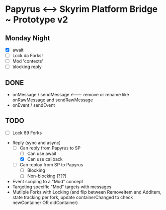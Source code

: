 # Papyrus <--> Skyrim Platform Bridge ~ Prototype v2

## Monday Night

- [x] await
- [ ] Lock da Forks!
- [ ] Mod 'contexts'
- [ ] blocking reply

## DONE

- onMessage / sendMessage <--- remove or rename like onRawMessage and sendRawMessage
- onEvent / sendEvent

## TODO

- [ ] Lock 69 Forks
- Reply (sync and async)
    - [ ] Can reply from Papyrus to SP
        - [ ] Can use await
        - [x] Can use callback
    - [ ] Can reploy from SP to Papyrus
        - [ ] Blocking
        - [ ] Non-blocking (???)
- Event scoping to a "Mod" concept
- Targeting specific "Mod" targets with messages
- Mutliple Forks with Locking (and flip between RemoveItem and AddItem, state tracking per fork, update containerChanged to check newContainer OR oldContainer)